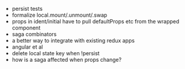 
- persist tests
- formalize local.mount/.unmount/.swap
- props in ident/initial have to pull defaultProps etc from the wrapped component
- saga combinators
- a better way to integrate with existing redux apps
- angular et al
- delete local state key when !persist
- how is a saga affected when props change?